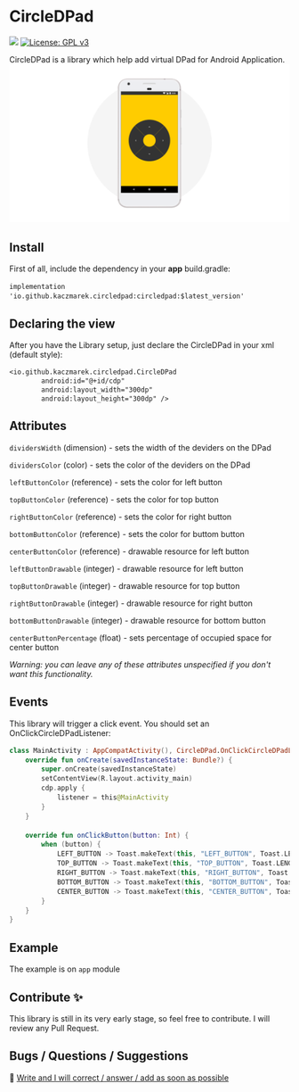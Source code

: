 # CircleDPad
<a href='https://bintray.com/developer-kaczmarek/CircleDPad/io.github.kaczmarek.circledpad/_latestVersion'><img src='https://api.bintray.com/packages/developer-kaczmarek/CircleDPad/io.github.kaczmarek.circledpad/images/download.svg'></a>
[![License: GPL v3](https://img.shields.io/badge/License-GPLv3-blue.svg)](https://www.gnu.org/licenses/gpl-3.0)

CircleDPad is a library which help add virtual DPad for Android Application. 
![Screenshot](https://github.com/developer-kaczmarek/CircleDPad/blob/master/screenshot.png)

## Install
First of all, include the dependency in your **app** build.gradle:

`implementation 'io.github.kaczmarek.circledpad:circledpad:$latest_version'`

## Declaring the view
After you have the Library setup, just declare the CircleDPad in your xml (default style):

```
<io.github.kaczmarek.circledpad.CircleDPad
        android:id="@+id/cdp"
        android:layout_width="300dp"
        android:layout_height="300dp" />
```
## Attributes
`dividersWidth` (dimension) - sets the width of the deviders on the DPad

`dividersColor` (color) - sets the color of the deviders on the DPad

`leftButtonColor` (reference) - sets the color for left button

`topButtonColor` (reference) - sets the color for top button

`rightButtonColor` (reference) - sets the color for right button

`bottomButtonColor` (reference)  - sets the color for buttom button

`centerButtonColor` (reference) - drawable resource for left button

`leftButtonDrawable` (integer) - drawable resource for left button

`topButtonDrawable` (integer) - drawable resource for top button

`rightButtonDrawable` (integer) - drawable resource for right button

`bottomButtonDrawable` (integer) - drawable resource for bottom button

`centerButtonPercentage` (float) - sets percentage of occupied space for center button

*Warning: you can leave any of these attributes unspecified if you don't want this functionality.*        

## Events
This library will trigger a click event. You should set an OnClickCircleDPadListener:

```Kotlin
class MainActivity : AppCompatActivity(), CircleDPad.OnClickCircleDPadListener {
    override fun onCreate(savedInstanceState: Bundle?) {
        super.onCreate(savedInstanceState)
        setContentView(R.layout.activity_main)
        cdp.apply {
            listener = this@MainActivity
        }
    }

    override fun onClickButton(button: Int) {
        when (button) {
            LEFT_BUTTON -> Toast.makeText(this, "LEFT_BUTTON", Toast.LENGTH_SHORT).show()
            TOP_BUTTON -> Toast.makeText(this, "TOP_BUTTON", Toast.LENGTH_SHORT).show()
            RIGHT_BUTTON -> Toast.makeText(this, "RIGHT_BUTTON", Toast.LENGTH_SHORT).show()
            BOTTOM_BUTTON -> Toast.makeText(this, "BOTTOM_BUTTON", Toast.LENGTH_SHORT).show()
            CENTER_BUTTON -> Toast.makeText(this, "CENTER_BUTTON", Toast.LENGTH_SHORT).show()
        }
    }
}
```

## Example
The example is on `app` module

## Contribute :sparkles:
This library is still in its very early stage, so feel free to contribute. I will review any Pull Request.

## Bugs / Questions / Suggestions
📧 [Write and I will correct / answer / add as soon as possible](mailto:developer.kaczmarek@yandex.ru)

